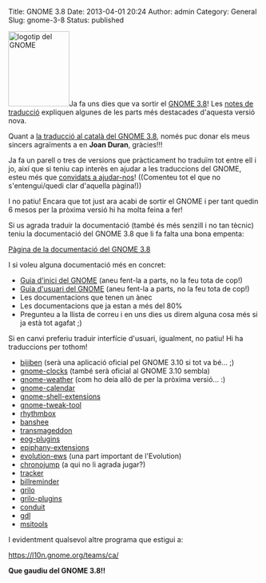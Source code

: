 Title: GNOME 3.8
Date: 2013-04-01 20:24
Author: admin
Category: General
Slug: gnome-3-8
Status: published

[<img src="http://gil.badall.net/wp-content/uploads/2008/01/gnomefoot.png" class="size-full wp-image-274 alignright" width="122" height="150" alt="logotip del GNOME" />](http://gil.badall.net/wp-content/uploads/2008/01/gnomefoot.png)Ja fa uns dies que va sortir el [GNOME 3.8](http://www.gnome.org "Pàgina del projecte GNOME")! Les [notes de traducció](https://help.gnome.org/misc/release-notes/3.8/ "Notes de llançament del GNOME 3.8") expliquen algunes de les parts més destacades d'aquesta versió nova.

Quant a [la traducció al català del GNOME 3.8](https://l10n.gnome.org/languages/ca/gnome-3-8/ui/ "Estadístiques de traducció del GNOME 3.8 al català"), només puc donar els meus sincers agraïments a en **Joan Duran**, gràcies!!!

Ja fa un parell o tres de versions que pràcticament ho traduïm tot entre ell i jo, així que si teniu cap interès en ajudar a les traduccions del GNOME, esteu més que [convidats a ajudar-nos](http://www.softcatala.cat/wiki/Projectes/GNOME "Pàgina al wiki de Softcatalà on explica com participar en la traducció del GNOME al català")! ((Comenteu tot el que no s'entengui/quedi clar d'aquella pàgina!))

I no patiu! Encara que tot just ara acabi de sortir el GNOME i per tant quedin 6 mesos per la pròxima versió hi ha molta feina a fer!

Si us agrada traduir la documentació (també és més senzill i no tan tècnic) teniu la documentació del GNOME 3.8 que li fa falta una bona empenta:

[Pàgina de la documentació del GNOME 3.8](https://l10n.gnome.org/languages/ca/gnome-3-8/doc/ "Estadístiques de traducció de la documentació del GNOME 3.8 al català")

I si voleu alguna documentació més en concret:

- [Guia d'inici del GNOME](https://l10n.gnome.org/vertimus/gnome-getting-started-docs/master/gnome-help/ca "Guia d'inici del GNOME") (aneu fent-la a parts, no la feu tota de cop!)
- [Guia d'usuari del GNOME](https://l10n.gnome.org/vertimus/gnome-user-docs/master/gnome-help/ca "Guia d'usuari del GNOME") (aneu fent-la a parts, no la feu tota de cop!)
- Les documentacions que tenen un ànec
- Les documentacions que ja estan a més del 80%
- Pregunteu a la llista de correu i en uns dies us direm alguna cosa més si ja està tot agafat ;)

Si en canvi preferiu traduir interfície d'usuari, igualment, no patiu! Hi ha traduccions per tothom!

- [bijiben](https://l10n.gnome.org/vertimus/bijiben/gnome-3-8/po/ca "bijiben") (serà una aplicació oficial pel GNOME 3.10 si tot va bé... ;)
- [gnome-clocks](https://l10n.gnome.org/vertimus/gnome-clocks/gnome-3-6/po/ca "gnome-clocks") (també serà oficial al GNOME 3.10 sembla)
- [gnome-weather](https://l10n.gnome.org/vertimus/gnome-weather/gnome-3-8/po/ca "gnome-weather") (com ho deia allò de per la pròxima versió... :)
- [gnome-calendar](https://l10n.gnome.org/vertimus/gnome-calendar/master/po/ca "gnome-calendar")
- [gnome-shell-extensions](https://l10n.gnome.org/vertimus/gnome-shell-extensions/gnome-3-6/po/ca "gnome-shell-extensions")
- [gnome-tweak-tool](https://l10n.gnome.org/vertimus/gnome-tweak-tool/gnome-3-6/po/ca "gnome-tweak-tool")
- [rhythmbox](https://l10n.gnome.org/vertimus/rhythmbox/master/po/ca "rhythmbox")
- [banshee](https://l10n.gnome.org/vertimus/banshee/stable-2.6/po/ca "banshee")
- [transmageddon](https://l10n.gnome.org/vertimus/transmageddon/master/po/ca "transmageddon")
- [eog-plugins](https://l10n.gnome.org/vertimus/eog-plugins/gnome-3-6/po/ca "eog-plugins")
- [epiphany-extensions](https://l10n.gnome.org/vertimus/epiphany-extensions/gnome-3-6/po/ca "epiphany-extensions")
- [evolution-ews](https://l10n.gnome.org/vertimus/evolution-ews/gnome-3-8/po/ca "evolution-ews") (una part important de l'Evolution)
- [chronojump](https://l10n.gnome.org/vertimus/chronojump/master/po/ca "chronojump") (a qui no li agrada jugar?)
- [tracker](https://l10n.gnome.org/vertimus/tracker/master/po/ca "tracker")
- [billreminder](https://l10n.gnome.org/vertimus/billreminder/billreminder-0.4.0/po/ca "billreminder")
- [grilo](https://l10n.gnome.org/vertimus/grilo/master/po/ca "grilo")
- [grilo-plugins](https://l10n.gnome.org/vertimus/grilo-plugins/master/po/ca "grilo-plugins")
- [conduit](https://l10n.gnome.org/vertimus/conduit/master/po/ca "conduit")
- [gdl](https://l10n.gnome.org/vertimus/gdl/master/po/ca "gdl")
- [msitools](https://l10n.gnome.org/vertimus/msitools/master/po/ca "msitools")

I evidentment qualsevol altre programa que estigui a:

<https://l10n.gnome.org/teams/ca/>

**Que gaudiu del GNOME 3.8!!**
